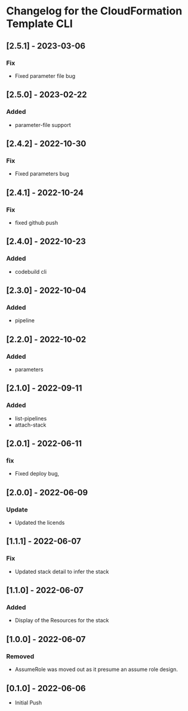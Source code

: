 # Changelog for the CloudFormation Template CLI

## [2.5.1] - 2023-03-06
### Fix
- Fixed parameter file bug

## [2.5.0] - 2023-02-22
### Added
- parameter-file support

## [2.4.2] - 2022-10-30
### Fix
- Fixed parameters bug

## [2.4.1] - 2022-10-24
### Fix
- fixed github push

## [2.4.0] - 2022-10-23
### Added
- codebuild cli

## [2.3.0] - 2022-10-04
### Added
- pipeline

## [2.2.0] - 2022-10-02
### Added
- parameters

## [2.1.0] - 2022-09-11
### Added
- list-pipelines
- attach-stack

## [2.0.1] - 2022-06-11
### fix
- Fixed deploy bug,

## [2.0.0] - 2022-06-09
### Update
- Updated the licends

## [1.1.1] - 2022-06-07
### Fix
- Updated stack detail to infer the stack

## [1.1.0] - 2022-06-07
### Added
- Display of the Resources for the stack

## [1.0.0] - 2022-06-07
### Removed
- AssumeRole was moved out as it presume an assume role design.

## [0.1.0] - 2022-06-06
- Initial Push
